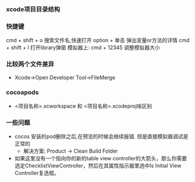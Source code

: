 ### xcode项目**目录结构**







### 快捷键
cmd + shift + o    搜索文件名,快速打开
option + 单击  弹出变量or方法的详情
cmd + shift + l   打开library弹窗
模拟器上: cmd + 12345 调整模拟器大小

### 比较两个文件差异
  - Xcode->Open Developer Tool->FileMerge


### cocoapods
  - <项目名称>.xcworkspace 和 <项目名称>.xcodeproj啥区别



### 一些问题
  - cocos 安装的pod删除之后,在预览的时候会继续报错. 但是直接模拟器调试是正常的
    - 解决方案: Product -> Clean Build Folder
  - 如果这里没有一个指向你的新的table view controller的大箭头，那么你需要选定ChecklistViewController，然后在其属性指示器里选中Is Initial View Controller复选框。
